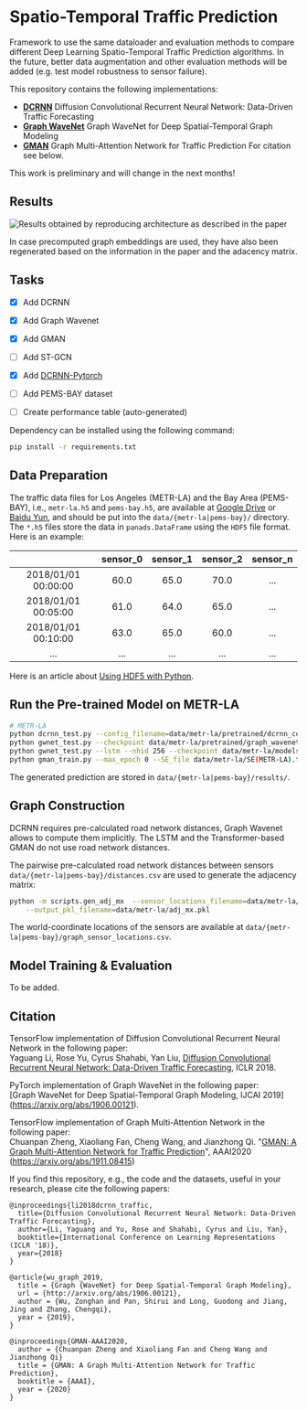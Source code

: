 # Spatio-Temporal Traffic Prediction
Framework to use the same dataloader and evaluation methods to compare different Deep Learning Spatio-Temporal Traffic Prediction algorithms. 
In the future, better data augmentation and other evaluation methods will be added (e.g. test model robustness to sensor failure). 

This repository contains the following implementations:
- **[DCRNN](https://arxiv.org/abs/1707.01926)** Diffusion Convolutional Recurrent Neural Network: Data-Driven Traffic Forecasting
- **[Graph WaveNet](https://arxiv.org/abs/1906.00121)** Graph WaveNet for Deep Spatial-Temporal Graph Modeling
- **[GMAN](https://arxiv.org/abs/1911.08415)** Graph Multi-Attention Network for Traffic Prediction
For citation see below.

This work is preliminary and will change in the next months! 

## Results
![Results obtained by reproducing architecture as described in the paper](https://github.com/tijsmaas/TrafficPrediction/blob/master/reproduced_papers_results.png?raw=true)

In case precomputed graph embeddings are used, they have also been regenerated based on the information in the paper and the adacency matrix.

## Tasks
- [X] Add DCRNN
- [X] Add Graph Wavenet
- [X] Add GMAN
- [ ] Add ST-GCN
- [X] Add [DCRNN-Pytorch](https://github.com/chnsh/DCRNN_PyTorch)
- [ ] Add PEMS-BAY dataset
- [ ] Create performance table (auto-generated)


Dependency can be installed using the following command:
```bash
pip install -r requirements.txt
```

## Data Preparation
The traffic data files for Los Angeles (METR-LA) and the Bay Area (PEMS-BAY), i.e., `metr-la.h5` and `pems-bay.h5`, are available at [Google Drive](https://drive.google.com/open?id=10FOTa6HXPqX8Pf5WRoRwcFnW9BrNZEIX) or [Baidu Yun](https://pan.baidu.com/s/14Yy9isAIZYdU__OYEQGa_g), and should be
put into the `data/{metr-la|pems-bay}/` directory.
The `*.h5` files store the data in `panads.DataFrame` using the `HDF5` file format. Here is an example:

|                     | sensor_0 | sensor_1 | sensor_2 | sensor_n |
|:-------------------:|:--------:|:--------:|:--------:|:--------:|
| 2018/01/01 00:00:00 |   60.0   |   65.0   |   70.0   |    ...   |
| 2018/01/01 00:05:00 |   61.0   |   64.0   |   65.0   |    ...   |
| 2018/01/01 00:10:00 |   63.0   |   65.0   |   60.0   |    ...   |
|         ...         |    ...   |    ...   |    ...   |    ...   |


Here is an article about [Using HDF5 with Python](https://medium.com/@jerilkuriakose/using-hdf5-with-python-6c5242d08773).

## Run the Pre-trained Model on METR-LA

```bash
# METR-LA
python dcrnn_test.py --config_filename=data/metr-la/pretrained/dcrnn_config.yaml
python gwnet_test.py --checkpoint data/metr-la/pretrained/graph_wavenet_repr.pth --data data/metr-la/metr-la.h5
python gwnet_test.py --lstm --nhid 256 --checkpoint data/metr-la/models/fc_lstm.pth --data data/metr-la/metr-la.h5
python gman_train.py --max_epoch 0 --SE_file data/metr-la/SE(METR-LA).txt --model_file data/metr-la/pretrained/GMAN_METR-LA --traffic_file data/metr-la/metr-la.h5
```
The generated prediction are stored in `data/{metr-la|pems-bay}/results/`.

## Graph Construction
DCRNN requires pre-calculated road network distances, Graph Wavenet allows to compute them implicitly.
The LSTM and the Transformer-based GMAN do not use road network distances.

The pairwise pre-calculated road network distances between sensors `data/{metr-la|pems-bay}/distances.csv` are used to generate the adjacency matrix:
```bash
python -m scripts.gen_adj_mx  --sensor_locations_filename=data/metr-la/graph_sensor_locations.csv --normalized_k=0.1\
    --output_pkl_filename=data/metr-la/adj_mx.pkl
```
The world-coordinate locations of the sensors are available at `data/{metr-la|pems-bay}/graph_sensor_locations.csv`.


## Model Training & Evaluation
To be added.


## Citation

TensorFlow implementation of Diffusion Convolutional Recurrent Neural Network in the following paper: \
Yaguang Li, Rose Yu, Cyrus Shahabi, Yan Liu, [Diffusion Convolutional Recurrent Neural Network: Data-Driven Traffic Forecasting](https://arxiv.org/abs/1707.01926), ICLR 2018.

PyTorch implementation of Graph WaveNet in the following paper: \
[Graph WaveNet for Deep Spatial-Temporal Graph Modeling, IJCAI 2019] (https://arxiv.org/abs/1906.00121).

TensorFlow implementation of Graph Multi-Attention Network in the following paper: \
Chuanpan Zheng, Xiaoliang Fan, Cheng Wang, and Jianzhong Qi. "[GMAN: A Graph Multi-Attention Network for Traffic Prediction](https://arxiv.org/abs/1911.08415)", AAAI2020 (https://arxiv.org/abs/1911.08415)

If you find this repository, e.g., the code and the datasets, useful in your research, please cite the following papers:
```
@inproceedings{li2018dcrnn_traffic,
  title={Diffusion Convolutional Recurrent Neural Network: Data-Driven Traffic Forecasting},
  author={Li, Yaguang and Yu, Rose and Shahabi, Cyrus and Liu, Yan},
  booktitle={International Conference on Learning Representations (ICLR '18)},
  year={2018}
}

@article{wu_graph_2019,
  title = {Graph {WaveNet} for Deep Spatial-Temporal Graph Modeling},
  url = {http://arxiv.org/abs/1906.00121},
  author = {Wu, Zonghan and Pan, Shirui and Long, Guodong and Jiang, Jing and Zhang, Chengqi},
  year = {2019},
}

@inproceedings{GMAN-AAAI2020,
  author = {Chuanpan Zheng and Xiaoliang Fan and Cheng Wang and Jianzhong Qi}
  title = {GMAN: A Graph Multi-Attention Network for Traffic Prediction},
  booktitle = {AAAI},
  year = {2020}
}
```
